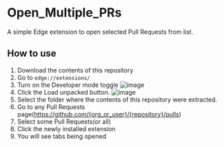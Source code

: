 # Open_Multiple_PRs

A simple Edge extension to open selected Pull Requests from list.

## How to use
1. Download the contents of this repository
2. Go to ```edge://extensions/```
3. Turn on the Developer mode toggle
  ![image](https://github.com/joaoa-casagrande/Edge-Open-Multiple-PRs/assets/71766992/9415fd62-8b4a-4014-86c9-f8973b6f184d)
4. Click the Load unpacked button.
   ![image](https://github.com/joaoa-casagrande/Edge-Open-Multiple-PRs/assets/71766992/16d99216-39f0-437e-b0f3-bb656d31a2b5)
5. Select the folder where the contents of this repository were extracted.
6. Go to any Pull Requests page(https://github.com/{org_or_user}/{repository}/pulls)
7. Select some Pull Requests(or all)
8. Click the newly installed extension
9. You will see tabs being opened

